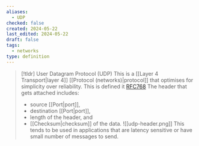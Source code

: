 ```yaml
---
aliases:
  - UDP
checked: false
created: 2024-05-22
last_edited: 2024-05-22
draft: false
tags:
  - networks
type: definition
---
```

>[!tldr] User Datagram Protocol (UDP)
> This is a [[Layer 4 Transport|layer 4]] [[Protocol (networks)|protocol]] that optimises for simplicity over reliability. This is defined it [RFC768](https://datatracker.ietf.org/doc/html/rfc768) The header that gets attached includes:
> - source [[Port|port]],
> - destination [[Port|port]],
> - length of the header, and 
> - [[Checksum|checksum]] of the data.
> ![[udp-header.png]]
> This tends to be used in applications that are latency sensitive or have small number of messages to send.


